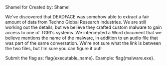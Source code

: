 Shamel for
Created by: Shamel

We've discovered that DEADFACE was somehow able to extract a fair amount of data from Techno Global Research Industries. We are still working out the details, but we believe they crafted custom malware to gain access to one of TGRI's systems. We intercepted a Word document that we believe mentions the name of the malware, in addition to an audio file that was part of the same conversation. We're not sure what the link is between the two files, but I'm sure you can figure it out!

Submit the flag as: flag{executable_name}. Example: flag{malware.exe}.
